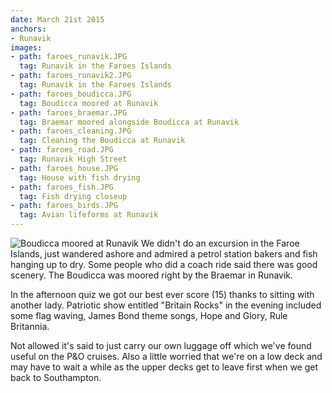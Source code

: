 ```yaml
---
date: March 21st 2015
anchors:
- Runavik
images:
- path: faroes_runavik.JPG
  tag: Runavik in the Faroes Islands
- path: faroes_runavik2.JPG
  tag: Runavik in the Faroes Islands
- path: faroes_boudicca.JPG
  tag: Boudicca moored at Runavik
- path: faroes_braemar.JPG
  tag: Braemar moored alongside Boudicca at Runavik
- path: faroes_cleaning.JPG
  tag: Cleaning the Boudicca at Runavik
- path: faroes_road.JPG
  tag: Runavik High Street
- path: faroes_house.JPG
  tag: House with fish drying
- path: faroes_fish.JPG
  tag: Fish drying closeup
- path: faroes_birds.JPG
  tag: Avian lifeforms at Runavik
---
```

![Boudicca moored at Runavik](faroes_boudicca.JPG)
We didn't do an excursion in the Faroe Islands, just wandered ashore and admired
a petrol station bakers and fish hanging up to dry. Some people who did a
coach ride said there was good scenery. The Boudicca was moored right by
the Braemar in Runavik.

In the afternoon quiz we got our best ever score (15) thanks to sitting with
another lady. Patriotic show entitled "Britain Rocks" in the evening included
some flag waving, James Bond theme songs, Hope and Glory, Rule Britannia.

Not allowed it's said to just carry our own luggage off which we've found
useful on the P&O cruises. Also a little worried that we're on a low deck
and may have to wait a while as the upper decks get to leave first when
we get back to Southampton.
